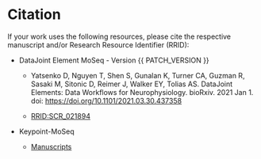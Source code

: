 # Citation

If your work uses the following resources, please cite the respective manuscript and/or Research Resource Identifier (RRID):

+ DataJoint Element MoSeq - Version {{ PATCH_VERSION }}
  + Yatsenko D, Nguyen T, Shen S, Gunalan K, Turner CA, Guzman R, Sasaki M, Sitonic D,
    Reimer J, Walker EY, Tolias AS. DataJoint Elements: Data Workflows for
    Neurophysiology. bioRxiv. 2021 Jan 1. doi: https://doi.org/10.1101/2021.03.30.437358

  + [RRID:SCR_021894](https://scicrunch.org/resolver/SCR_021894)

+ Keypoint-MoSeq
  + [Manuscripts](https://www.biorxiv.org/content/10.1101/2023.03.16.532307v2.full.pdf)
